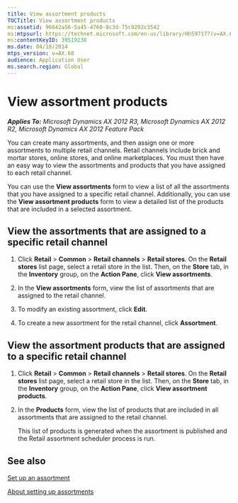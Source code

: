 ```yaml
---
title: View assortment products
TOCTitle: View assortment products
ms:assetid: 96642a56-5a45-4760-8c3d-75c9202c3542
ms:mtpsurl: https://technet.microsoft.com/en-us/library/Hh597177(v=AX.60)
ms:contentKeyID: 39519238
ms.date: 04/18/2014
mtps_version: v=AX.60
audience: Application User
ms.search.region: Global
---
```


# View assortment products 


_**Applies To:** Microsoft Dynamics AX 2012 R3, Microsoft Dynamics AX 2012 R2, Microsoft Dynamics AX 2012 Feature Pack_

You can create many assortments, and then assign one or more assortments to multiple retail channels. Retail channels include brick and mortar stores, online stores, and online marketplaces. You must then have an easy way to view the assortments and products that you have assigned to each retail channel.

You can use the **View assortments** form to view a list of all the assortments that you have assigned to a specific retail channel. Additionally, you can use the **View assortment products** form to view a detailed list of the products that are included in a selected assortment.

## View the assortments that are assigned to a specific retail channel

1.  Click **Retail** \> **Common** \> **Retail channels** \> **Retail stores**. On the **Retail stores** list page, select a retail store in the list. Then, on the **Store** tab, in the **Inventory** group, on the **Action Pane**, click **View assortments**.

2.  In the **View assortments** form, view the list of assortments that are assigned to the retail channel.

3.  To modify an existing assortment, click **Edit**.

4.  To create a new assortment for the retail channel, click **Assortment**.

## View the assortment products that are assigned to a specific retail channel

1.  Click **Retail** \> **Common** \> **Retail channels** \> **Retail stores**. On the **Retail stores** list page, select a retail store in the list. Then, on the **Store** tab, in the **Inventory** group, on the **Action Pane**, click **View assortment products**.

2.  In the **Products** form, view the list of products that are included in all assortments that are assigned to the retail channel.
    
    This list of products is generated when the assortment is published and the Retail assortment scheduler process is run.

## See also

[Set up an assortment](set-up-an-assortment.md)

[About setting up assortments](about-setting-up-assortments.md)

  


